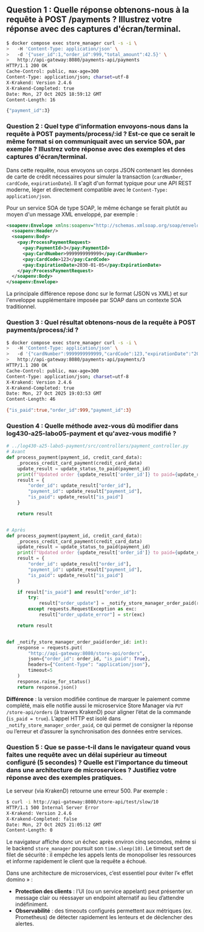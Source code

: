 ## Question 1 : Quelle réponse obtenons-nous à la requête à POST /payments ? Illustrez votre réponse avec des captures d'écran/terminal.

```bash
$ docker compose exec store_manager curl -s -i \
>   -H 'Content-Type: application/json' \
>   -d '{"user_id":1,"order_id":999,"total_amount":42.5}' \
>   http://api-gateway:8080/payments-api/payments
HTTP/1.1 200 OK
Cache-Control: public, max-age=300
Content-Type: application/json; charset=utf-8
X-Krakend: Version 2.4.6
X-Krakend-Completed: true
Date: Mon, 27 Oct 2025 18:59:12 GMT
Content-Length: 16

{"payment_id":3}
```

### Question 2 : Quel type d'information envoyons-nous dans la requête à POST payments/process/:id ? Est-ce que ce serait le même format si on communiquait avec un service SOA, par exemple ? Illustrez votre réponse avec des exemples et des captures d'écran/terminal.

Dans cette requête, nous envoyons un corps JSON contenant les données de carte de crédit nécessaires pour simuler la transaction (`cardNumber`, `cardCode`, `expirationDate`). Il s'agit d'un format typique pour une API REST moderne, léger et directement compatible avec le `Content-Type: application/json`.

Pour un service SOA de type SOAP, le même échange se ferait plutôt au moyen d'un message XML enveloppé, par exemple :

```xml
<soapenv:Envelope xmlns:soapenv="http://schemas.xmlsoap.org/soap/envelope/" xmlns:pay="http://example.com/payment">
  <soapenv:Header/>
  <soapenv:Body>
    <pay:ProcessPaymentRequest>
      <pay:PaymentId>3</pay:PaymentId>
      <pay:CardNumber>9999999999999</pay:CardNumber>
      <pay:CardCode>123</pay:CardCode>
      <pay:ExpirationDate>2030-01-05</pay:ExpirationDate>
    </pay:ProcessPaymentRequest>
  </soapenv:Body>
</soapenv:Envelope>
```

La principale différence repose donc sur le format (JSON vs XML) et sur l'enveloppe supplémentaire imposée par SOAP dans un contexte SOA traditionnel.

### Question 3 : Quel résultat obtenons-nous de la requête à POST payments/process/:id ?

```bash
$ docker compose exec store_manager curl -s -i \
>   -H 'Content-Type: application/json' \
>   -d '{"cardNumber":9999999999999,"cardCode":123,"expirationDate":"2030-01-05"}' \
>   http://api-gateway:8080/payments-api/payments/3
HTTP/1.1 200 OK
Cache-Control: public, max-age=300
Content-Type: application/json; charset=utf-8
X-Krakend: Version 2.4.6
X-Krakend-Completed: true
Date: Mon, 27 Oct 2025 19:03:53 GMT
Content-Length: 46

{"is_paid":true,"order_id":999,"payment_id":3}
```

### Question 4 : Quelle méthode avez-vous dû modifier dans log430-a25-labo05-payment et qu'avez-vous modifié ?

```python
# ../log430-a25-labo5-payment/src/controllers/payment_controller.py
# Avant
def process_payment(payment_id, credit_card_data):
    _process_credit_card_payment(credit_card_data)
    update_result = update_status_to_paid(payment_id)
    print(f"Updated order {update_result['order_id']} to paid={update_result}")
    result = {
        "order_id": update_result["order_id"],
        "payment_id": update_result["payment_id"],
        "is_paid": update_result["is_paid"]
    }

    return result


# Après
def process_payment(payment_id, credit_card_data):
    _process_credit_card_payment(credit_card_data)
    update_result = update_status_to_paid(payment_id)
    print(f"Updated order {update_result['order_id']} to paid={update_result}")
    result = {
        "order_id": update_result["order_id"],
        "payment_id": update_result["payment_id"],
        "is_paid": update_result["is_paid"]
    }

    if result["is_paid"] and result["order_id"]:
        try:
            result["order_update"] = _notify_store_manager_order_paid(result["order_id"])
        except requests.RequestException as exc:
            result["order_update_error"] = str(exc)

    return result


def _notify_store_manager_order_paid(order_id: int):
    response = requests.put(
        "http://api-gateway:8080/store-api/orders",
        json={"order_id": order_id, "is_paid": True},
        headers={"Content-Type": "application/json"},
        timeout=5
    )
    response.raise_for_status()
    return response.json()
```

**Différence** : la version modifiée continue de marquer le paiement comme complété, mais elle notifie aussi le microservice Store Manager via `PUT /store-api/orders` (à travers KrakenD) pour aligner l’état de la commande (`is_paid = true`). L’appel HTTP est isolé dans `_notify_store_manager_order_paid`, ce qui permet de consigner la réponse ou l’erreur et d’assurer la synchronisation des données entre services.


### Question 5 : Que se passe-t-il dans le navigateur quand vous faites une requête avec un délai supérieur au timeout configuré (5 secondes) ? Quelle est l'importance du timeout dans une architecture de microservices ? Justifiez votre réponse avec des exemples pratiques.

Le serveur (via KrakenD) retourne une erreur 500. Par exemple :

```bash
$ curl -i http://api-gateway:8080/store-api/test/slow/10
HTTP/1.1 500 Internal Server Error
X-Krakend: Version 2.4.6
X-Krakend-Completed: false
Date: Mon, 27 Oct 2025 21:05:12 GMT
Content-Length: 0
```

Le navigateur affiche donc un échec après environ cinq secondes, même si le backend `store_manager` poursuit son `time.sleep(10)`. Le timeout sert de filet de sécurité : il empêche les appels lents de monopoliser les ressources et informe rapidement le client que la requête a échoué.

Dans une architecture de microservices, c’est essentiel pour éviter l’« effet domino » :
- **Protection des clients** : l’UI (ou un service appelant) peut présenter un message clair ou réessayer un endpoint alternatif au lieu d’attendre indéfiniment.
- **Observabilité** : des timeouts configurés permettent aux métriques (ex. Prometheus) de détecter rapidement les lenteurs et de déclencher des alertes.
